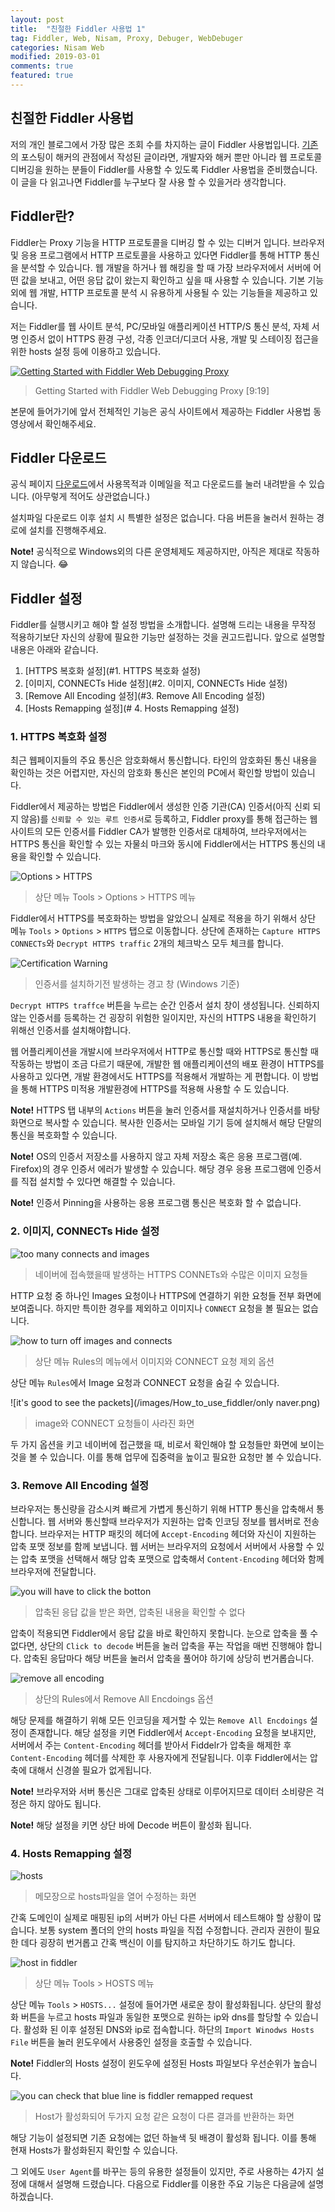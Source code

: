 ```yaml
---
layout: post
title:  "친절한 Fiddler 사용법 1"
tag: Fiddler, Web, Nisam, Proxy, Debuger, WebDebuger
categories: Nisam Web
modified: 2019-03-01
comments: true
featured: true
---
```


## 친절한 Fiddler 사용법

저의 개인 블로그에서 가장 많은 조회 수를 차지하는 글이 Fiddler 사용법입니다. [기존](https://nisam.tistory.com/5)의 포스팅이 해커의 관점에서 작성된 글이라면, 개발자와 해커 뿐만 아니라 웹 프로토콜 디버깅을 원하는 분들이 Fiddler를 사용할 수 있도록 Fiddler 사용법을 준비했습니다. 이 글을 다 읽고나면 Fiddler를 누구보다 잘 사용 할 수 있을거라 생각합니다.




## Fiddler란?

Fiddler는 Proxy 기능을 HTTP 프로토콜을 디버깅 할 수 있는 디버거 입니다. 브라우저 및 응용 프로그램에서 HTTP 프로토콜을 사용하고 있다면 Fiddler를 통해 HTTP 통신을 분석할 수 있습니다. 웹 개발을 하거나 웹 해킹을 할 때 가장 브라우저에서 서버에 어떤 값을 보내고, 어떤 응답 값이 왔는지 확인하고 싶을 때 사용할 수 있습니다. 기본 기능 외에 웹 개발, HTTP 프로토콜 분석 시 유용하게 사용될 수 있는 기능들을 제공하고 있습니다.

저는 Fiddler를 웹 사이트 분석, PC/모바일 애플리케이션 HTTP/S 통신 분석, 자체 서명 인증서 없이 HTTPS 환경 구성, 각종 인코더/디코더 사용, 개발 및 스테이징 접근을 위한 hosts 설정 등에 이용하고 있습니다. 

[![Getting Started with Fiddler Web Debugging Proxy](http://img.youtube.com/vi/gujBKFGwjd4/0.jpg)](https://www.youtube.com/watch?v=gujBKFGwjd4 "Getting Started with Fiddler Web Debugging Proxy")

> Getting Started with Fiddler Web Debugging Proxy [9:19]

본문에 들어가기에 앞서 전체적인 기능은 공식 사이트에서 제공하는 Fiddler 사용법 동영상에서 확인해주세요.



## Fiddler 다운로드

공식 페이지 [다운로드](https://www.telerik.com/download/fiddler)에서 사용목적과 이메일을 적고 다운로드를 눌러 내려받을 수 있습니다. (아무렇게 적어도 상관없습니다.)

설치파일 다운로드 이후 설치 시 특별한 설정은 없습니다. 다음 버튼을 눌러서 원하는 경로에 설치를 진행해주세요.

**Note!** 공식적으로 Windows외의 다른 운영체제도 제공하지만, 아직은 제대로 작동하지 않습니다. 😂

## Fiddler 설정

Fiddler를 실행시키고 해야 할 설정 방법을 소개합니다. 설명해 드리는 내용을 무작정 적용하기보단 자신의 상황에 필요한 기능만 설정하는 것을 권고드립니다. 앞으로 설명할 내용은 아래와 같습니다.

1. [HTTPS 복호화 설정](#1. HTTPS 복호화 설정)
2. [이미지, CONNECTs Hide 설정](#2. 이미지, CONNECTs Hide 설정)
3. [Remove All Encoding 설정](#3. Remove All Encoding 설정)
4. [Hosts Remapping 설정](# 4. Hosts Remapping 설정)

### 1. HTTPS 복호화 설정

최근 웹페이지들의 주요 통신은 암호화해서 통신합니다. 타인의 암호화된 통신 내용을 확인하는 것은 어렵지만, 자신의 암호화 통신은 본인의 PC에서 확인할 방법이 있습니다.

Fiddler에서 제공하는 방법은 Fiddler에서 생성한 인증 기관(CA) 인증서(아직 신뢰 되지 않음)를 `신뢰할 수 있는 루트 인증서`로 등록하고, Fiddler proxy를 통해 접근하는 웹 사이트의 모든 인증서를 Fiddler CA가 발행한 인증서로 대체하여, 브라우저에서는 HTTPS 통신을 확인할 수 있는 자물쇠 마크와 동시에 Fiddler에서는 HTTPS 통신의 내용을 확인할 수 있습니다.

![Options > HTTPS](/images/How_to_use_fiddler/HTTPS_Options.gif)

> 상단 메뉴 Tools > Options > HTTPS 메뉴

Fiddler에서 HTTPS를 복호화하는 방법을 알았으니 실제로 적용을 하기 위해서 상단 메뉴 `Tools` > `Options` > `HTTPS` 탭으로 이동합니다. 상단에 존재하는 `Capture HTTPS CONNECTs`와 `Decrypt HTTPS traffic` 2개의 체크박스 모두 체크를 합니다. 


![Certification Warning](/images/How_to_use_fiddler/cert_warning.png)

> 인증서를 설치하기전 발생하는 경고 창 (Windows 기준)

`Decrypt HTTPS traffce` 버튼을 누르는 순간 인증서 설치 창이 생성됩니다. 신뢰하지 않는 인증서를 등록하는 건 굉장히 위험한 일이지만, 자신의 HTTPS 내용을 확인하기 위해선 인증서를 설치해야합니다.

웹 어플리케이션을 개발시에 브라우저에서 HTTP로 통신할 때와 HTTPS로 통신할 때 작동하는 방법이 조금 다르기 때문에, 개발한 웹 애플리케이션의 배포 환경이 HTTPS를 사용하고 있다면, 개발 환경에서도 HTTPS를 적용해서 개발하는 게 편합니다. 이 방법을 통해 HTTPS 미적용 개발환경에 HTTPS를 적용해 사용할 수 도 있습니다.

**Note!** HTTPS 탭 내부의 `Actions` 버튼을 눌러 인증서를 재설치하거나 인증서를 바탕화면으로 복사할 수 있습니다. 복사한 인증서는 모바일 기기 등에 설치해서 해당 단말의 통신을 복호화할 수 있습니다.

**Note!** OS의 인증서 저장소를 사용하지 않고 자체 저장소 혹은 응용 프로그램(예. Firefox)의 경우 인증서 에러가 발생할 수 있습니다. 해당 경우 응용 프로그램에 인증서를 직접 설치할 수 있다면 해결할 수 있습니다.

**Note!** 인증서 Pinning을 사용하는 응용 프로그램 통신은 복호화 할 수 없습니다.



### 2. 이미지, CONNECTs Hide 설정

![too many connects and images](/images/How_to_use_fiddler/images,connect.png)

> 네이버에 접속했을때 발생하는 HTTPS CONNETs와 수많은 이미지 요청들

 HTTP 요청 중 하나인 Images 요청이나 HTTPS에 연결하기 위한 요청들 전부 화면에 보여줍니다. 하지만 특이한 경우를 제외하고 이미지나 `CONNECT` 요청을 볼 필요는 없습니다.

![how to turn off images and connects](/images/How_to_use_fiddler/images,connect_off.png)

> 상단 메뉴 Rules의 메뉴에서 이미지와 CONNECT 요청 제외 옵션

상단 메뉴 `Rules`에서 Image 요청과 CONNECT 요청을 숨길 수 있습니다. 

![it's good to see the packets](/images/How_to_use_fiddler/only naver.png)

> image와 CONNECT 요청들이 사라진 화면

두 가지 옵션을 키고 네이버에 접근했을 때, 비로서 확인해야 할 요청들만 화면에 보이는 것을 볼 수 있습니다. 이를 통해 업무에 집중력을 높이고 필요한 요청만 볼 수 있습니다.



###  3. Remove All Encoding 설정

브라우저는 통신량을 감소시켜 빠르게 가볍게 통신하기 위해 HTTP 통신을 압축해서 통신합니다. 웹 서버와 통신할때 브라우저가 지원하는 압축 인코딩 정보를 웹서버로 전송합니다. 브라우저는 HTTP 패킷의 헤더에 `Accept-Encoding` 헤더와 자신이 지원하는 압축 포맷 정보를 함께 보냅니다. 웹 서버는 브라우저의 요청에서 서버에서 사용할 수 있는 압축 포맷을 선택해서 해당 압축 포맷으로 압축해서 `Content-Encoding` 헤더와 함께 브라우저에 전달합니다.

![you will have to click the botton](/images/How_to_use_fiddler/body_is_encoded.png)

> 압축된 응답 값을 받은 화면, 압축된 내용을 확인할 수 없다

압축이 적용되면 Fiddler에서 응답 값을 바로 확인하지 못합니다. 눈으로 압축을 풀 수 없다면, 상단의 `Click to decode` 버튼을 눌러 압축을 푸는 작업을 매번 진행해야 합니다. 압축된 응답마다 해당 버튼을 눌러서 압축을 풀어야 하기에 상당히 번거롭습니다.

![remove all encoding](/images/How_to_use_fiddler/remove_all_encoding.png)

> 상단의 Rules에서 Remove All Encdoings 옵션

해당 문제를 해결하기 위해 모든 인코딩을 제거할 수 있는 `Remove All Encdoings` 설정이 존재합니다. 해당 설정을 키면 Fiddler에서 `Accept-Encoding` 요청을 보내지만, 서버에서 주는 `Content-Encoding` 헤더를 받아서 Fiddelr가 압축을 해제한 후 `Content-Encoding` 헤더를 삭제한 후 사용자에게 전달됩니다. 이후 Fiddler에서는 압축에 대해서 신경쓸 필요가 없게됩니다.

**Note!** 브라우저와 서버 통신은 그대로 압축된 상태로 이루어지므로 데이터 소비량은 걱정은 하지 않아도 됩니다.

**Note!** 해당 설정을 키면 상단 바에 Decode 버튼이 활성화 됩니다.

 

### 4. Hosts Remapping 설정

![hosts](/images/How_to_use_fiddler/hosts.png)

> 메모장으로 hosts파일을 열어 수정하는 화면

간혹 도메인이 실제로 매핑된 ip의 서버가 아닌 다른 서버에서 테스트해야 할 상황이 많습니다. 보통 system 폴더의 안의 hosts 파일을 직접 수정합니다. 관리자 권한이 필요한 데다 굉장히 번거롭고 간혹 백신이 이를 탐지하고 차단하기도 하기도 합니다.

![host in fiddler](/images/How_to_use_fiddler/fillder_hosts.gif)
> 상단 메뉴 Tools > HOSTS 메뉴

상단 메뉴 `Tools` > `HOSTS...` 설정에 들어가면 새로운 창이 활성화됩니다. 상단의 활성화 버튼을 누르고 hosts 파일과 동일한 포맷으로 원하는 ip와 dns를 할당할 수 있습니다. 활성화 된 이후 설정된 DNS와 ip로 접속합니다. 하단의 `Import Winodws Hosts File` 버튼을 눌러 윈도우에서 사용중인 설정을 호출할 수 있습니다.

**Note!** Fiddler의 Hosts 설정이 윈도우에 설정된 Hosts 파일보다 우선순위가 높습니다.

![you can check that blue line is fiddler remapped request](/images/How_to_use_fiddler/enable_fillder_hosts.png)

> Host가 활성화되어 두가지 요청 같은 요청이 다른 결과를 반환하는 화면

해당 기능이 설정되면 기존 요청에는 없던 하늘색 뒷 배경이 활성화 됩니다. 이를 통해 현재 Hosts가 활성화된지 확인할 수 있습니다.

그 외에도 `User Agent`를 바꾸는 등의 유용한 설정들이 있지만, 주로 사용하는 4가지 설정에 대해서 설명해 드렸습니다. 다음으로 Fiddler를 이용한 주요 기능은 다음글에 설명하겠습니다.

